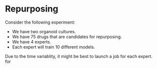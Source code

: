 # Repurposing


Consider the following experiment:
- We have two organoid cultures.
- We have 75 drugs that are candidates for repurposing.
- We have 4 experts.
- Each expert will train 10 different models.

Due to the time variablity, it might be best to launch a job for each expert.
for 
